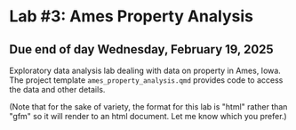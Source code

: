 # Lab #3: Ames Property Analysis
## Due end of day Wednesday, February 19, 2025

Exploratory data analysis lab dealing with data on property in Ames, Iowa. The project template `ames_property_analysis.qmd` provides code to access the data and other details.

(Note that for the sake of variety, the format for this lab is "html" rather than "gfm" so it will render to an html document. Let me know which you prefer.)

